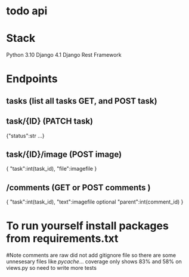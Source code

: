 # todo api
# Stack
Python 3.10
Django 4.1 
Django Rest Framework
# Endpoints
## tasks (list all tasks GET, and POST task)
## task/{ID} (PATCH task)
{"status":str
...}
## task/{ID}/image (POST image)
{
"task":int(task_id),
"file":imagefile
}
## /comments (GET or POST comments )
{
"task":int(task_id),
"text":imagefile
optional
"parent":int(comment_id)
}
# To run yourself install packages from requirements.txt
#Note
comments are raw
did not add gitignore file so there are some unnesesary files like _pycache_...
coverage only shows 83% and 58% on views.py so need to write more tests

